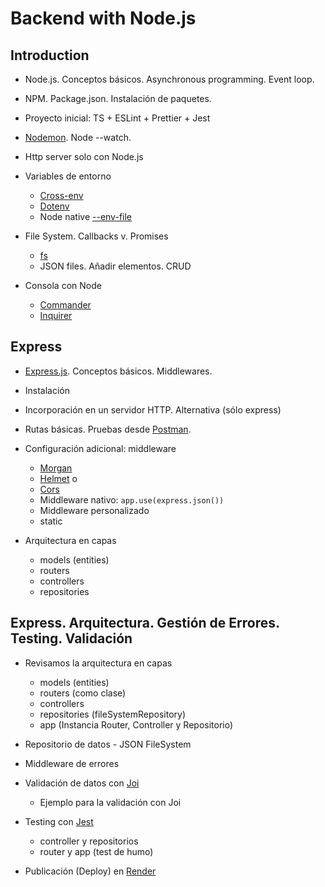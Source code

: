 # Backend with Node.js

## Introduction

- Node.js. Conceptos básicos. Asynchronous programming. Event loop.
- NPM. Package.json. Instalación de paquetes.
- Proyecto inicial: TS + ESLint + Prettier + Jest
- [Nodemon](https://nodemon.io/). Node --watch.
- Http server solo con Node.js
  
- Variables de entorno
  - [Cross-env](https://www.npmjs.com/package/cross-env)
  - [Dotenv](https://www.npmjs.com/package/dotenv)
  - Node native [--env-file](https://nodejs.org/en/learn/command-line/how-to-read-environment-variables-from-nodejs)

- File System. Callbacks v. Promises
  - [fs](https://nodejs.org/api/fs.html)
  - JSON files. Añadir elementos. CRUD
  
- Consola con Node
  - [Commander](https://www.npmjs.com/package/commander)
  - [Inquirer](https://www.npmjs.com/package/inquirer)

## Express

- [Express.js](https://expressjs.com/). Conceptos básicos. Middlewares.
- Instalación
- Incorporación en un servidor HTTP. Alternativa (sólo express)
- Rutas básicas. Pruebas desde [Postman](https://www.postman.com/).

- Configuración adicional: middleware
  - [Morgan](https://www.npmjs.com/package/morgan)
  - [Helmet](https://www.npmjs.com/package/helmet) o
  - [Cors](https://www.npmjs.com/package/cors)
  - Middleware nativo: `app.use(express.json())`
  - Middleware personalizado
  - static
  
- Arquitectura en capas
  - models (entities)
  - routers
  - controllers
  - repositories


## Express. Arquitectura. Gestión de Errores. Testing. Validación

- Revisamos la arquitectura en capas
  - models (entities)
  - routers (como clase)
  - controllers
  - repositories (fileSystemRepository)
  - app (Instancia Router, Controller y Repositorio)

- Repositorio de datos - JSON FileSystem

- Middleware de errores

- Validación de datos con [Joi](https://joi.dev/)
  - Ejemplo para la validación con Joi

- Testing con [Jest](https://jestjs.io/)
  - controller y repositorios
  - router y app (test de humo)

- Publicación (Deploy) en [Render](https://render.com/)
